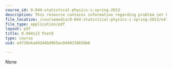 ```yaml
---
course_id: 8-044-statistical-physics-i-spring-2013
description: This resource contains information regarding problem set 8.
file_location: /coursemedia/8-044-statistical-physics-i-spring-2013/e4738e6ad4244bd9b5ac0440238658b6_MIT8_044S13_ps8.pdf
file_type: application/pdf
layout: pdf
title: 8.044s13 Pset8
type: course
uid: e4738e6ad4244bd9b5ac0440238658b6

---
```

None